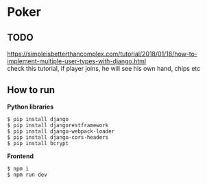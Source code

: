 # Poker

## TODO
https://simpleisbetterthancomplex.com/tutorial/2018/01/18/how-to-implement-multiple-user-types-with-django.html  
check this tutorial, if player joins, he will see his own hand, chips etc  

## How to run
**Python libraries**
```
$ pip install django
$ pip install djangorestframework
$ pip install django-webpack-loader
$ pip install django-cors-headers
$ pip install bcrypt
```

**Frontend**
```
$ npm i
$ npm run dev
```